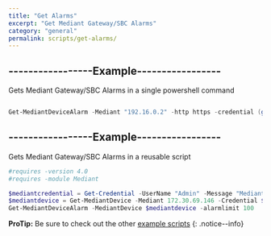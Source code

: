 ```yaml
---
title: "Get Alarms"
excerpt: "Get Mediant Gateway/SBC Alarms"
category: "general"
permalink: scripts/get-alarms/
---
```


## -----------------Example-----------------
Gets Mediant Gateway/SBC Alarms in a single powershell command

```powershell

Get-MediantDeviceAlarm -Mediant "192.16.0.2" -http https -credential (get-credential) -alarmlimit 100

```

## -----------------Example-----------------
Gets Mediant Gateway/SBC Alarms in a reusable script

```powershell
#requires -version 4.0
#requires -module Mediant

$mediantcredential = Get-Credential -UserName "Admin" -Message "Mediant Credential"
$mediantdevice = Get-MediantDevice -Mediant 172.30.69.146 -Credential $mediantcredential -Http http
Get-MediantDeviceAlarm -MediantDevice $mediantdevice -alarmlimit 100

```

**ProTip:** Be sure to check out the other [example scripts]({{site.base}}{{site.baseurl}}/scripts/) 
{: .notice--info}
